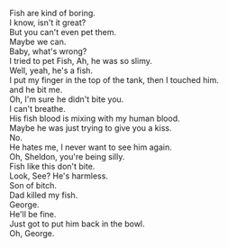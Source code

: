 
Fish are kind of boring.           
I know, isn't it great?          
But you can't even pet them.          
Maybe we can.          
Baby, what's wrong?          
I tried to pet Fish, Ah, he was so slimy.          
Well, yeah, he's a fish.          
I put my finger in the top of the tank, then I touched him.          
and he bit me.          
Oh, I'm sure he didn't bite you.          
I can't breathe.          
His fish blood is mixing with my human blood.          
Maybe he was just trying to give you a kiss.          
No.          
He hates me, I never want to see him again.          
Oh, Sheldon, you're being silly.          
Fish like this don't bite.          
Look, See? He's harmless.          
Son of bitch.          
Dad killed my fish.          
George.          
He'll be fine.          
Just got to put him back in the bowl.          
Oh, George.          




